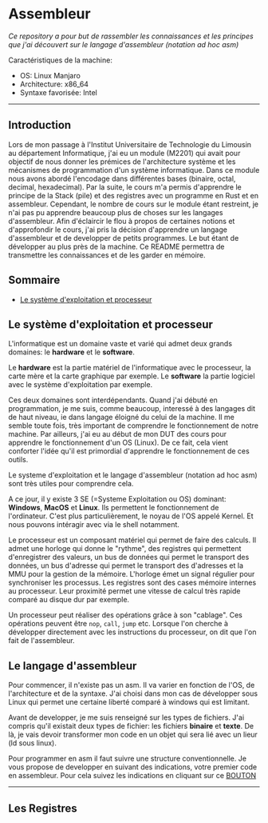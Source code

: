 # Assembleur
*Ce repository a pour but de rassembler les connaissances et les principes que j'ai découvert sur le langage d'assembleur (notation ad hoc asm)*

Caractéristiques de la machine:
- OS: Linux Manjaro
- Architecture: x86_64
- Syntaxe favorisée: Intel

---
## Introduction

Lors de mon passage à l'Institut Universitaire de Technologie du Limousin au département Informatique, j'ai eu un module (M2201) qui avait pour objectif de nous donner les prémices de l'architecture système et les mécanismes de programmation d'un système informatique. Dans ce module nous avons abordé l'encodage dans différentes bases (binaire, octal, decimal, hexadecimal). Par la suite, le cours m'a permis d'apprendre le principe de la Stack (pile) et des registres avec un programme en Rust et en assembleur. Cependant, le nombre de cours sur le module étant restreint, je n'ai pas pu apprendre beaucoup plus de choses sur les langages d'assembleur. Afin d'éclaircir le flou à propos de certaines notions et d'approfondir le cours, j'ai pris la décision d'apprendre un langage d'assembleur et de developper de petits programmes. Le but étant de développer au plus près de la machine. Ce README permettra de transmettre les connaissances et de les garder en mémoire.  

## Sommaire

- [Le système d'exploitation et processeur](#system)


## Le système d'exploitation et processeur <a id="system"></a>

L'informatique est un domaine vaste et varié qui admet deux grands domaines: le __hardware__ et le __software__. 

Le __hardware__ est la partie matériel de l'informatique avec le processeur, la carte mère et la carte graphique par exemple.
Le __software__ la partie logiciel avec le système d'exploitation par exemple.

Ces deux domaines sont interdépendants. Quand j'ai débuté en programmation, je me suis, comme beaucoup, interessé à des langages dit de haut niveau, ie dans langage éloigné du celui de la machine. Il me semble toute fois, très important de comprendre le fonctionnement de notre machine. Par ailleurs, j'ai eu au début de mon DUT des cours pour apprendre le fonctionnement d'un OS (Linux). De ce fait, cela vient conforter l'idée qu'il est primordial d'apprendre le fonctionnement de ces outils.

Le systeme d'exploitation et le langage d'assembleur (notation ad hoc asm) sont très utiles pour comprendre cela.

A ce jour, il y existe 3 SE (=Systeme Exploitation ou OS) dominant: __Windows__, __MacOS__ et __Linux__. Ils permettent le fonctionnement de l'ordinateur. C'est plus particulièrement, le noyau de l'OS appelé Kernel. Et nous pouvons intéragir avec via le shell notamment.

Le processeur est un composant matériel qui permet de faire des calculs. Il admet une horloge qui donne le "rythme", des registres qui permettent d'enregistrer des valeurs, un bus de données qui permet le transport des données, un bus d'adresse qui permet le transport des d'adresses et la MMU pour la gestion de la mémoire. L'horloge émet un signal régulier pour synchroniser les processus. Les registres sont des cases mémoire internes au processeur. Leur proximité permet une vitesse de calcul très rapide comparé au disque dur par exemple.

Un processeur peut réaliser des opérations grâce à son "cablage". Ces opérations peuvent être `nop`, `call`, `jump` etc. Lorsque l'on cherche à développer directement avec les instructions du processeur, on dit que l'on fait de l'assembleur.

## Le langage d'assembleur

Pour commencer, il n'existe pas un asm. Il va varier en fonction de l'OS, de l'architecture et de la syntaxe. J'ai choisi dans mon cas de développer sous Linux qui permet une certaine liberté comparé à windows qui est limitant.

Avant de developper, je me suis renseigné sur les types de fichiers. J'ai compris qu'il existait deux types de fichier: les fichiers __binaire__ et __texte__. De là, je vais devoir transformer mon code en un objet qui sera lié avec un lieur (ld sous linux). 

Pour programmer en asm il faut suivre une structure conventionnelle. Je vous propose de developper en suivant des indications, votre premier code en assembleur. Pour cela suivez les indications en cliquant sur ce [BOUTON](MonPremierProgramme.md)

---

## Les Registres
